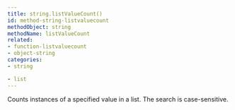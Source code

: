 ```yaml
---
title: string.listValueCount()
id: method-string-listvaluecount
methodObject: string
methodName: listValueCount
related:
- function-listvaluecount
- object-string
categories:
- string

- list
---
```


Counts instances of a specified value in a list. The search is
        case-sensitive.